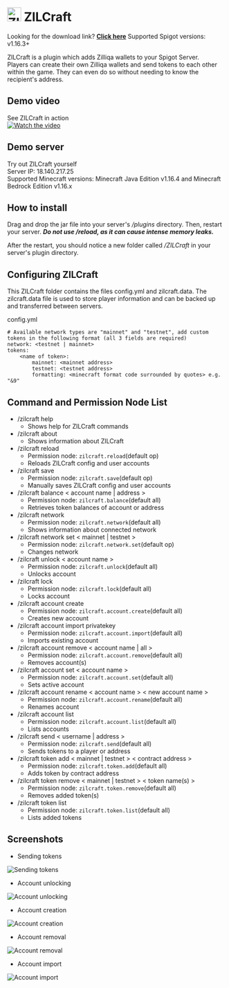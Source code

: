 # <img src="https://i.imgur.com/yAuVlUe.png" alt="ZILCraft logo" width="32" height="32r">	ZILCraft
Looking for the download link? [**Click here**](https://github.com/Dodecane/ZILCraft/releases/download/v0.0.10/ZILCraft-0.0.10.jar) Supported Spigot versions: v1.16.3+

ZILCraft is a plugin which adds Zilliqa wallets to your Spigot Server.<br>
Players can create their own Zilliqa wallets and send tokens to each other within the game. They can even do so without needing to know the recipient's address.<br>

## Demo video
See ZILCraft in action<br>
[![Watch the video](https://img.youtube.com/vi/jA_NHfMYGJo/maxresdefault.jpg)](https://youtu.be/jA_NHfMYGJo)

## Demo server
Try out ZILCraft yourself<br>
Server IP: 18.140.217.25<br>
Supported Minecraft versions: Minecraft Java Edition v1.16.4 and Minecraft Bedrock Edition v1.16.x 

## How to install

Drag and drop the jar file into your server's  _/plugins_  directory. Then, restart your server.  _**Do not use /reload, as it can cause intense memory leaks.**_

After the restart, you should notice a new folder called  _/ZILCraft_  in your server's plugin directory.

## Configuring ZILCraft

This ZILCraft folder contains the files config.yml and zilcraft.data. 
The zilcraft.data file is used to store player information and can be backed up and transferred between servers.

config.yml

```
# Available network types are "mainnet" and "testnet", add custom tokens in the following format (all 3 fields are required)
network: <testnet | mainnet>
tokens:
	<name of token>:
		mainnet: <mainnet address>
		testnet: <testnet address>
		formatting: <minecraft format code surrounded by quotes> e.g. "&9"
```

## Command and Permission Node List

 - /zilcraft help
	 - Shows help for ZILCraft commands
 - /zilcraft about
	 - Shows information about ZILCraft
 - /zilcraft reload 
	 - Permission node: `zilcraft.reload`(default op)
	 - Reloads ZILCraft config and user accounts
 - /zilcraft save 
	 - Permission node: `zilcraft.save`(default op)
	 - Manually saves ZILCraft config and user accounts
 - /zilcraft balance < account name | address > 
	 - Permission node: `zilcraft.balance`(default all)
	 - Retrieves token balances of account or address
 - /zilcraft network
	 - Permission node: `zilcraft.network`(default all)
	 - Shows information about connected network
 - /zilcraft network set < mainnet | testnet >
	 - Permission node: `zilcraft.network.set`(default op)
	 - Changes network
 - /zilcraft unlock < account name > 
	 - Permission node: `zilcraft.unlock`(default all)
	 - Unlocks account
 - /zilcraft lock
	 - Permission node: `zilcraft.lock`(default all)
	 - Locks account
 - /zilcraft account create
	 - Permission node: `zilcraft.account.create`(default all)
	 - Creates new account
 - /zilcraft account import privatekey
	 - Permission node: `zilcraft.account.import`(default all)
	 - Imports existing account
 - /zilcraft account remove < account name | all >
	 - Permission node: `zilcraft.account.remove`(default all)
	 - Removes account(s)
 - /zilcraft account set < account name >
	 - Permission node: `zilcraft.account.set`(default all)
	 - Sets active account
 - /zilcraft account rename < account name > < new account name >
	 - Permission node: `zilcraft.account.rename`(default all)
	 - Renames account
 - /zilcraft account list
	 - Permission node: `zilcraft.account.list`(default all)
	 - Lists accounts
 - /zilcraft send < username | address >
	 - Permission node: `zilcraft.send`(default all)
	 - Sends tokens to a player or address
 - /zilcraft token add < mainnet | testnet > < contract address >
	 - Permission node: `zilcraft.token.add`(default all)
	 - Adds token by contract address
 - /zilcraft token remove < mainnet | testnet > < token name(s) >
	 - Permission node: `zilcraft.token.remove`(default all)
	 - Removes added token(s)
 - /zilcraft token list
	 - Permission node: `zilcraft.token.list`(default all)
	 - Lists added tokens

## Screenshots
- Sending tokens

![Sending tokens](https://i.imgur.com/eUER1oA.png)

- Account unlocking

![Account unlocking](https://i.imgur.com/gl6mhYr.png)

- Account creation

![Account creation](https://i.imgur.com/dNfAh4H.png)

- Account removal

![Account removal](https://i.imgur.com/8Ku38tP.png)

- Account import

![Account import](https://i.imgur.com/8GRA6S3.png)
